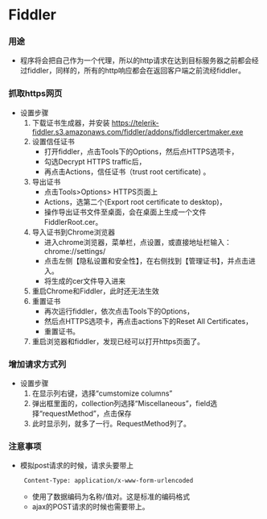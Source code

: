 # Fiddler
### 用途
* 程序将会把自己作为一个代理，所以的http请求在达到目标服务器之前都会经过fiddler，同样的，所有的http响应都会在返回客户端之前流经fiddler。
### 抓取https网页
* 设置步骤
  1. 下载证书生成器，并安装 https://telerik-fiddler.s3.amazonaws.com/fiddler/addons/fiddlercertmaker.exe
  2. 设置信任证书
      * 打开fiddler，点击Tools下的Options，然后点HTTPS选项卡，
      * 勾选Decrypt HTTPS traffic后，
      * 再点击Actions，信任证书（trust root certificate) 。
  3. 导出证书
      * 点击Tools>Options> HTTPS页面上
      * Actions，选第二个(Export root certificate to desktop)，
      * 操作导出证书文件至桌面，会在桌面上生成一个文件FiddlerRoot.cer。
  4. 导入证书到Chrome浏览器
      * 进入chrome浏览器，菜单栏，点设置，或直接地址栏输入：chrome://settings/
      * 点击左侧【隐私设置和安全性】，在右侧找到【管理证书】，并点击进入。
      * 将生成的cer文件导入进来
  5. 重启Chrome和Fiddler，此时还无法生效
  6. 重置证书
      * 再次运行fiddler，依次点击Tools下的Options，
      * 然后点HTTPS选项卡，再点击actions下的Reset All Certificates，
      * 重置证书。
  7. 重启浏览器和fiddler，发现已经可以打开https页面了。
### 增加请求方式列
* 设置步骤
  1. 在显示列右键，选择“cumstomize columns”
  2. 弹出框里面的，collection列选择“Miscellaneous”，field选择“requestMethod”，点击保存
  3. 此时显示列，就多了一行。RequestMethod列了。

### 注意事项
* 模拟post请求的时候，请求头要带上
  ```
   Content-Type: application/x-www-form-urlencoded
  ```
   * 使用了数据编码为名称/值对。这是标准的编码格式
   * ajax的POST请求的时候也需要带上。


